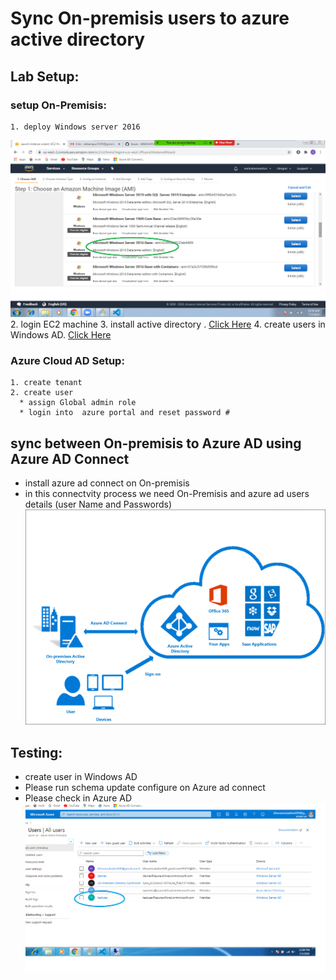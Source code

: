 # Sync On-premisis users to azure active directory
## Lab Setup:
  ### setup On-Premisis:
    1. deploy Windows server 2016
![imageID](./windows-vm.jpg)
    2. login EC2 machine
    3. install active directory . 
[Click Here](http://pc-addicts.com/setup-active-directory-server-2016/)
    4. create users in Windows AD.
[Click Here](https://activedirectorypro.com/how-to-create-a-new-active-directory-user-account/)
     
 ### Azure Cloud AD Setup:
    1. create tenant 
    2. create user 
      * assign Global admin role 
      * login into  azure portal and reset password # 

## sync between On-premisis to Azure AD using Azure AD Connect
   * install azure ad connect on On-premisis
   * in this connectvity process we need On-Premisis and azure ad users details (user Name and Passwords)
![Azure AD Connect](./Azure%20Ad%20Connect.jpg) 


## Testing:
  * create user in Windows AD
  * Please run schema update configure on Azure ad connect
  * Please check in Azure AD 
![Check](./schema%20updated.jpg)



